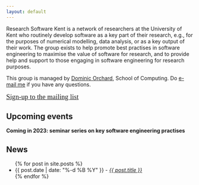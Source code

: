 ```yaml
---
layout: default
---
```


<style>
  #signUp {
    border-style: outline;
    font-family: Overpass;
    font-size: 14pt;
    border-width: 1px;
  }
</style>

Research Software Kent is a network of researchers at the University of Kent who routinely develop software as a key part of their research, e.g., for the purposes of numerical modelling, data analysis, or as a key output of their work.  The group exists to help promote best practises in software engineering to maximise the value of software for research, and to provide help and support to those engaging in software engineering for research purposes.

This group is managed by [Dominic Orchard](https://www.kent.ac.uk/computing/people/3074/orchard-dominic), School of Computing. Do [e-mail me](mailto:d.a.orchard@kent.ac.uk) if you have any questions.

[<div id='signUp'>Sign-up to the mailing list</div>](https://lists.kent.ac.uk/sympa/info/research-software-kent)

## Upcoming events

__Coming in 2023: seminar series on key software engineering practises__

## News

<ul>
  {% for post in site.posts %}
    <li>
	    {{ post.date | date: "%-d %B %Y" }} - <i><a href="{{ post.url }}">{{ post.title }}</a></i>
    </li>
  {% endfor %}
</ul>
